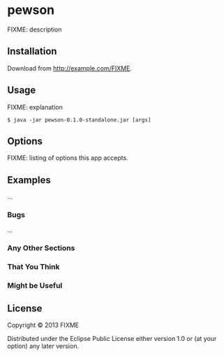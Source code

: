 # pewson

FIXME: description

## Installation

Download from http://example.com/FIXME.

## Usage

FIXME: explanation

    $ java -jar pewson-0.1.0-standalone.jar [args]

## Options

FIXME: listing of options this app accepts.

## Examples

...

### Bugs

...

### Any Other Sections
### That You Think
### Might be Useful

## License

Copyright © 2013 FIXME

Distributed under the Eclipse Public License either version 1.0 or (at
your option) any later version.
